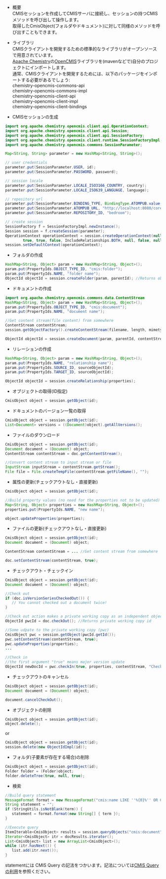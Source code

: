 * 概要<br>
CMISセッションを作成してCMISサーバに接続し、セッションの持つCMISメソッドを呼び出して操作します。<br>
取得したCmisObject(フォルダやドキュメント)に対して同様のメソッドを呼び出すこともできます。<br>

* ライブラリ<br>
CMISクライアントを開発するための標準的なライブラリがオープンソースで用意されています。<br>
[Apache Chemistry](http://chemistry.apache.org/)の[OpenCMIS](http://chemistry.apache.org/java/opencmis.html)ライブラリを(mavenなどで)自分のプロジェクトにインポートします。<br>
通常、CMISクライアントを開発するためには、以下のパッケージをインポートする必要があるでしょう:<br>
chemistry-opencmis-commons-api  
chemistry-opencmis-commons-impl  
chemistry-opencmis-client-api  
chemistry-opencmis-client-impl  
chemistry-opencmis-client-bindings   

* CMISセッションの生成
```java
import org.apache.chemistry.opencmis.client.api.OperationContext;
import org.apache.chemistry.opencmis.client.api.Session;
import org.apache.chemistry.opencmis.client.api.SessionFactory;
import org.apache.chemistry.opencmis.client.runtime.SessionFactoryImpl;
import org.apache.chemistry.opencmis.commons.SessionParameter;

Map<String, String> parameter = new HashMap<String, String>();

// user credentials
parameter.put(SessionParameter.USER, id);
parameter.put(SessionParameter.PASSWORD, password);

// session locale
parameter.put(SessionParameter.LOCALE_ISO3166_COUNTRY, country);
parameter.put(SessionParameter.LOCALE_ISO639_LANGUAGE, language);

// repository url
parameter.put(SessionParameter.BINDING_TYPE, BindingType.ATOMPUB.value());
parameter.put(SessionParameter.ATOMPUB_URL, "http://localhost:8080/core/atom/");
parameter.put(SessionParameter.REPOSITORY_ID, "bedroom");

// create session
SessionFactory f = SessionFactoryImpl.newInstance();
Session session = f.createSession(parameter);
OperationContext operationContext = session.createOperationContext(null,
		true, true, false, IncludeRelationships.BOTH, null, false, null, true, 100);
session.setDefaultContext(operationContext);
```

* フォルダの作成
```java
HashMap<String, Object> param = new HashMap<String, Object>();
param.put(PropertyIds.OBJECT_TYPE_ID, "cmis:folder");
param.put(PropertyIds.NAME, "folder name");
ObjectId objectId = session.createFolder(param, parentId); //Returns object id of the created object
```

* ドキュメントの作成
```java
import org.apache.chemistry.opencmis.commons.data.ContentStream
HashMap<String, Object> param = new HashMap<String, Object>();
param.put(PropertyIds.OBJECT_TYPE_ID, "cmis:document");
param.put(PropertyIds.NAME, "document name");

//Get content stream(file content) from somewhere
ContentStream contentStream;
session.getObjectFactory().createContentStream(filename, length, mimetype, fileInputStream);

ObjectId objectId = session.createDocument(param, parentId, contentStream, VersioningState.MAJOR);
```

* リレーションの作成
```java
HashMap<String, Object> param = new HashMap<String, Object>();
param.put(PropertyIds.NAME, "relationship name");
param.put(PropertyIds.SOURCE_ID, sourceObjectId);
param.put(PropertyIds.TARGET_ID, sourceObjectId);

ObjectId objectId = session.createRelationship(properties);
```

* オブジェクトの取得(ID指定)
```java
CmisObject object = session.getObject(id);
```

* ドキュメントのバージョン一覧の取得
```java
CmisObject object = session.getObject(id);
List<Document> versions = ((Document)object).getAllVersions();
```

* ファイルのダウンロード
```java
CmisObject object = session.getObject(id);
Document document = (Document) object;
ContentStream contentStream = doc.getContentStream();

//Convert content stream to input stream or file
InputStream inputStream = contentStream.getStream();
File file = File.createTempFile(contentStream.getFileName(), "");
```

* 属性の更新(チェックアウトなし・直接更新)
```java
CmisObject object = session.getObject(id);

//Build property values (no need for the properties not to be updated)
Map<String, Object> properties = new HashMap<String, Object>();
properties.put(PropertyIds.NAME, "new name");

object.updateProperties(properties);
```

* ファイルの更新(チェックアウトなし・直接更新)
```java
CmisObject object = session.getObject(id);
Document document = (Document) object;

ContentStream contentStream = ... //Get content stream from somewhere

doc.setContentStream(contentStream, true);
```

* チェックアウト・チェックイン
```java
CmisObject object = session.getObject(id);
Document document = (Document) object;

//Check out
if (doc.isVersionSeriesCheckedOut()) {
   // You cannot checked out a document twice!
}

//Check out action makes a private working copy as an independent object
ObjectId pwcId = doc.checkOut(); //Returns private working copy id

//Some udpate to the private working copy (pwc)
CmisObject pwc = session.getObject(pwcId.getId());
pwc.setContentStream(contentStream, true);
pwc.updateProperties(properties);
...

//Check in
//the first argument "true" means major version update
ObjectId newDocId = pwc.checkIn(true, properties, contentStream, "Check in comment");
```

* チェックアウトのキャンセル
```java
CmisObject object = session.getObject(id);
Document document = (Document) object;

document.cancelCheckOut();
```

* オブジェクトの削除
```java
CmisObject object = session.getObject(id);
object.delete();
```
or
```java
CmisObject object = session.getObject(id);
session.delete(new ObjectIdImpl(id));
```

* フォルダ(子要素が存在する場合)の削除
```java
CmisObject object = session.getObject(id);
Folder folder = (Folder)object;
folder.deleteTree(true, null, true);
```

* 検索
```java
//Build query statement
MessageFormat format = new MessageFormat("cmis:name LIKE ''%{0}%'' OR CONTAINS(''{0}'')");
String statement = "";
if (StringUtils.isNotBlank(term)) {
   statement = format.format(new String[] { term });
}

//Execute query
ItemIterable<CmisObject> results = session.queryObjects("cmis:document", statement, false, session.getDefaultContext());
Iterator<CmisObject> itr = docResults.iterator();
List<CmisObject> list = new ArrayList<CmisObject>();
while (itr.hasNext()) {
   list.add(itr.next());
}
```

statementには CMIS Query の記法をつかいます。記法については[CMIS Query の利用](https://github.com/aegif/NemakiWare/wiki/CMIS-Query-%E3%81%AE%E5%88%A9%E7%94%A8)を参照ください。